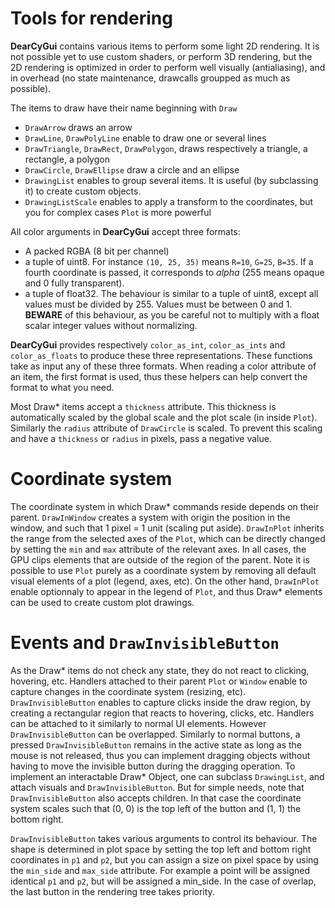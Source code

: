 # Tools for rendering

**DearCyGui** contains various items to perform some light 2D rendering.
It is not possible yet to use custom shaders, or perform 3D rendering,
but the 2D rendering is optimized in order to perform well visually (antialiasing),
and in overhead (no state maintenance, drawcalls groupped as much as possible).

The items to draw have their name beginning with `Draw`
- `DrawArrow` draws an arrow
- `DrawLine`, `DrawPolyLine` enable to draw one or several lines
- `DrawTriangle`, `DrawRect`, `DrawPolygon`, draws respectively a triangle, a rectangle, a polygon
- `DrawCircle`, `DrawEllipse` draw a circle and an ellipse
- `DrawingList` enables to group several items. It is useful (by subclassing it) to create custom objects.
- `DrawingListScale` enables to apply a transform to the coordinates, but you for complex cases `Plot` is more powerful

All color arguments in **DearCyGui** accept three formats:

- A packed RGBA (8 bit per channel)
- a tuple of uint8. For instance `(10, 25, 35)` means `R=10`, `G=25`, `B=35`. If a fourth coordinate is passed, it corresponds to *alpha* (255 means opaque and 0 fully transparent).
- a tuple of float32. The behaviour is similar to a tuple of uint8, except all values must be divided by 255. Values must be between 0 and 1. **BEWARE** of this behaviour, as you be careful not to multiply with a float scalar integer values without normalizing.

**DearCyGui** provides respectively `color_as_int`, `color_as_ints` and `color_as_floats` to produce these three representations. These functions take as input any of these three formats. When reading a color attribute of an item, the first format is used, thus these helpers can help convert the format to what you need.

Most Draw* items accept a `thickness` attribute. This thickness is automatically scaled by the global scale and the plot scale (in inside `Plot`).
Similarly the `radius` attribute of `DrawCircle` is scaled. To prevent this scaling and have a `thickness` or `radius` in pixels, pass a negative value.

# Coordinate system

The coordinate system in which Draw* commands reside depends on their parent. `DrawInWindow` creates a system with origin the position in the window, and such that 1 pixel = 1 unit (scaling put aside). `DrawInPlot` inherits the range from the selected axes of the `Plot`, which can be directly changed by setting the `min` and `max` attribute of the relevant axes. In all cases, the GPU clips elements that are outside of the region of the parent. Note it is possible to use `Plot` purely as a coordinate system by removing all default visual elements of a plot (legend, axes, etc). On the other hand, `DrawInPlot` enable optionnaly to appear in the legend of `Plot`, and thus Draw* elements can be used to create custom plot drawings.

# Events and `DrawInvisibleButton`

As the Draw* items do not check any state, they do not react to clicking, hovering, etc. Handlers attached to their parent `Plot` or `Window` enable to capture changes in the coordinate system (resizing, etc). `DrawInvisibleButton` enables to capture clicks inside the draw region, by creating a rectangular region that reacts to hovering, clicks, etc. Handlers can be attached to it similarly to normal UI elements. However `DrawInvisibleButton` can be overlapped. Similarly to normal buttons, a pressed `DrawInvisibleButton` remains in the active state as long as the mouse is not released, thus you can implement dragging objects without having to move the invisible button during the dragging operation. To implement an interactable Draw* Object, one can subclass `DrawingList`, and attach visuals and `DrawInvisibleButton`. But for simple needs, note that `DrawInvisibleButton` also accepts children. In that case the coordinate system scales such that (0, 0) is the top left of the button and (1, 1) the bottom right.

`DrawInvisibleButton` takes various arguments to control its behaviour. The shape is determined in plot space by setting the top left and bottom right coordinates in `p1` and `p2`, but you can assign a size on pixel space by using the `min_side` and `max_side` attribute. For example a point will be assigned identical `p1` and `p2`, but will be assigned a min_side. In the case of overlap, the last button in the rendering tree takes priority.